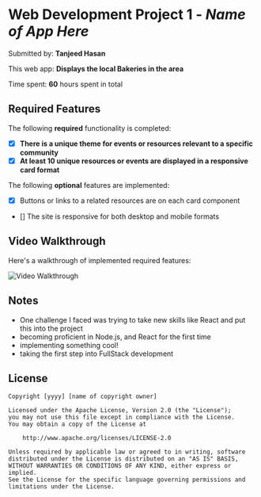 # Web Development Project 1 - *Name of App Here*

Submitted by: **Tanjeed Hasan**

This web app: **Displays the local Bakeries in the area** 

Time spent: **60** hours spent in total

## Required Features

The following **required** functionality is completed:

- [x] **There is a unique theme for events or resources relevant to a specific community**
- [x] **At least 10 unique resources or events are displayed in a responsive card format**

The following **optional** features are implemented:

- [x] Buttons or links to a related resources are on each card component
- [] The site is responsive for both desktop and mobile formats


## Video Walkthrough

Here's a walkthrough of implemented required features:

<img src='https://imgur.com/a/91BAwAa' title='Video Walkthrough' width='' alt='Video Walkthrough' />


## Notes

- One challenge I faced was trying to take new skills like React and put this into the project
- becoming proficient in Node.js, and React for the first time
- implementing something cool!
- taking the first step into FullStack development

## License

    Copyright [yyyy] [name of copyright owner]

    Licensed under the Apache License, Version 2.0 (the "License");
    you may not use this file except in compliance with the License.
    You may obtain a copy of the License at

        http://www.apache.org/licenses/LICENSE-2.0

    Unless required by applicable law or agreed to in writing, software
    distributed under the License is distributed on an "AS IS" BASIS,
    WITHOUT WARRANTIES OR CONDITIONS OF ANY KIND, either express or implied.
    See the License for the specific language governing permissions and
    limitations under the License.